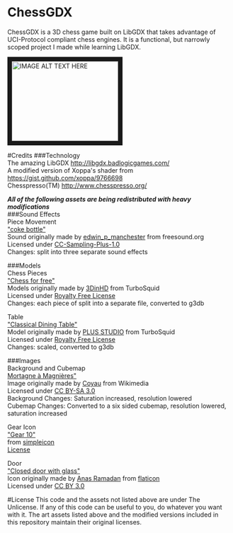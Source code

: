 # ChessGDX
ChessGDX is a 3D chess game built on LibGDX that takes advantage of UCI-Protocol compliant chess engines. It is a functional, but narrowly scoped project I made while learning LibGDX.

<a href="http://www.youtube.com/watch?feature=player_embedded&v=u0ezavUIsTU
" target="_blank"><img src="http://img.youtube.com/vi/u0ezavUIsTU/0.jpg" 
alt="IMAGE ALT TEXT HERE" width="240" height="180" border="10" /></a>

#Credits
###Technology  
The amazing LibGDX http://libgdx.badlogicgames.com/  
A modified version of Xoppa's shader from https://gist.github.com/xoppa/9766698  
Chesspresso(TM) http://www.chesspresso.org/

***All of the following assets are being redistributed with heavy modifications***  
###Sound Effects  
Piece Movement  
<a href="http://www.freesound.org/people/edwin_p_manchester/sounds/3241/">"coke bottle"</a>  
Sound originally made by <a href="http://www.freesound.org/people/edwin_p_manchester/">edwin_p_manchester</a> from freesound.org  
Licensed under <a href="http://creativecommons.org/licenses/sampling+/1.0/legalcode">CC-Sampling-Plus-1.0</a>  
Changes: split into three separate sound effects

###Models  
Chess Pieces  
<a href="http://goo.gl/4YQzaH">"Chess for free"</a>  
Models originally made by <a href="http://www.turbosquid.com/Search/Artists/3DinHD">3DinHD</a> from TurboSquid  
Licensed under <a href="http://support.turbosquid.com/entries/31030006-Royalty-Free-License?locale=1">Royalty Free License </a>  
Changes: each piece of split into a separate file, converted to g3db   

Table  
<a href="http://goo.gl/EJ6xvs">"Classical Dining Table"</a>  
Model originally made by <a href="http://www.turbosquid.com/Search/Artists/PLUS-STUDIO">PLUS STUDIO</a> from TurboSquid  
Licensed under <a href="http://support.turbosquid.com/entries/31030006-Royalty-Free-License?locale=1">Royalty Free License </a>  
Changes: scaled, converted to g3db

###Images  
Background and Cubemap  
<a href="http://goo.gl/NaA2Oc">Mortagne à Magnières"</a>  
Image originally made by <a href="http://commons.wikimedia.org/wiki/User:Coyau">Coyau</a> from Wikimedia  
Licensed under <a href="http://creativecommons.org/licenses/by-sa/3.0/legalcode">CC BY-SA 3.0</a>  
Background Changes: Saturation increased, resolution lowered  
Cubemap Changes: Converted to a six sided cubemap, resolution lowered, saturation increased  

Gear Icon  
<a href="http://simpleicon.com/gear-10.html">"Gear 10"</a>  
from <a href="simpleicon.com">simpleicon</a>  
<a href="http://simpleicon.com/license-agreement/">License</a>  

Door  
<a href="http://www.flaticon.com/free-icon/closed-door-with-glass_14908">"Closed door with glass"</a>  
Icon originally made by <a href="http://www.flaticon.com/authors/anas-ramadan">Anas Ramadan</a> from <a href="flaticon.com">flaticon</a>  
Licensed under <a href="http://creativecommons.org/licenses/by/3.0/" >CC BY 3.0</a>

#License
This code and the assets not listed above are under The Unlicense. If any of this code can be useful to you, do whatever you want with it. The art assets listed above and the modified versions included in this repository maintain their original licenses.
